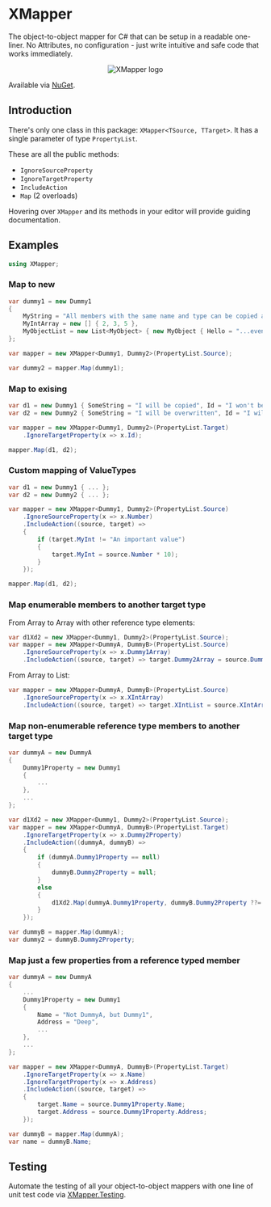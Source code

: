 # XMapper

The object-to-object mapper for C# that can be setup in a readable one-liner. No Attributes, no configuration - just write intuitive and safe code that works immediately.
<p align="center">
    <img src="https://avatars.githubusercontent.com/u/103217522?s=150&v=4" alt="XMapper logo"/>
</p>

Available via [NuGet](https://www.nuget.org/packages/XMapper).

## Introduction
There's only one class in this package: `XMapper<TSource, TTarget>`. It has a single parameter of type `PropertyList`.

These are all the public methods:

- `IgnoreSourceProperty`
- `IgnoreTargetProperty`
- `IncludeAction`
- `Map` (2 overloads)

Hovering over `XMapper` and its methods in your editor will provide guiding documentation.

## Examples
```csharp
using XMapper;
```

### Map to new
```csharp
var dummy1 = new Dummy1
{
    MyString = "All members with the same name and type can be copied automatically...",
    MyIntArray = new [] { 2, 3, 5 },
    MyObjectList = new List<MyObject> { new MyObject { Hello = "...even a list of objects!" }, new MyObject() },
};

var mapper = new XMapper<Dummy1, Dummy2>(PropertyList.Source);

var dummy2 = mapper.Map(dummy1);
```

### Map to exising
```csharp
var d1 = new Dummy1 { SomeString = "I will be copied", Id = "I won't be copied" };
var d2 = new Dummy2 { SomeString = "I will be overwritten", Id = "I will stay" };

var mapper = new XMapper<Dummy1, Dummy2>(PropertyList.Target)
    .IgnoreTargetProperty(x => x.Id);

mapper.Map(d1, d2);
```

### Custom mapping of ValueTypes
```csharp
var d1 = new Dummy1 { ... };
var d2 = new Dummy2 { ... };

var mapper = new XMapper<Dummy1, Dummy2>(PropertyList.Source)
    .IgnoreSourceProperty(x => x.Number)
    .IncludeAction((source, target) =>
    {
        if (target.MyInt != "An important value")
        {
            target.MyInt = source.Number * 10);
        }
    });

mapper.Map(d1, d2);
```

### Map enumerable members to another target type
From Array to Array with other reference type elements:
```csharp
var d1Xd2 = new XMapper<Dummy1, Dummy2>(PropertyList.Source);
var mapper = new XMapper<DummyA, DummyB>(PropertyList.Source)
    .IgnoreSourceProperty(x => x.Dummy1Array)
    .IncludeAction((source, target) => target.Dummy2Array = source.Dummy1Array?.Select(x => d1Xd2.Map(x)).ToArray());
```
From Array to List:
```csharp
var mapper = new XMapper<DummyA, DummyB>(PropertyList.Source)
    .IgnoreSourceProperty(x => x.XIntArray)
    .IncludeAction((source, target) => target.XIntList = source.XIntArray?.ToList());
```

### Map non-enumerable reference type members to another target type
```csharp
var dummyA = new DummyA
{
    Dummy1Property = new Dummy1
    {
        ...
    },
    ...
};

var d1Xd2 = new XMapper<Dummy1, Dummy2>(PropertyList.Source);
var mapper = new XMapper<DummyA, DummyB>(PropertyList.Target)
    .IgnoreTargetProperty(x => x.Dummy2Property)
    .IncludeAction((dummyA, dummyB) =>
    {
        if (dummyA.Dummy1Property == null)
        {
            dummyB.Dummy2Property = null;
        }
        else
        {
            d1Xd2.Map(dummyA.Dummy1Property, dummyB.Dummy2Property ??= new());
        }
    });

var dummyB = mapper.Map(dummyA);
var dummy2 = dummyB.Dummy2Property;
```

### Map just a few properties from a reference typed member
```csharp
var dummyA = new DummyA
{
    ...
    Dummy1Property = new Dummy1
    {
        Name = "Not DummyA, but Dummy1",
        Address = "Deep",
        ...
    },
    ...
};

var mapper = new XMapper<DummyA, DummyB>(PropertyList.Target)
    .IgnoreTargetProperty(x => x.Name)
    .IgnoreTargetProperty(x => x.Address)
    .IncludeAction((source, target) =>
    {
        target.Name = source.Dummy1Property.Name;
        target.Address = source.Dummy1Property.Address;
    });

var dummyB = mapper.Map(dummyA);
var name = dummyB.Name;

```

## Testing

Automate the testing of all your object-to-object mappers with one line of unit test code via [XMapper.Testing](https://github.com/XMapper/XMapper.Testing).
